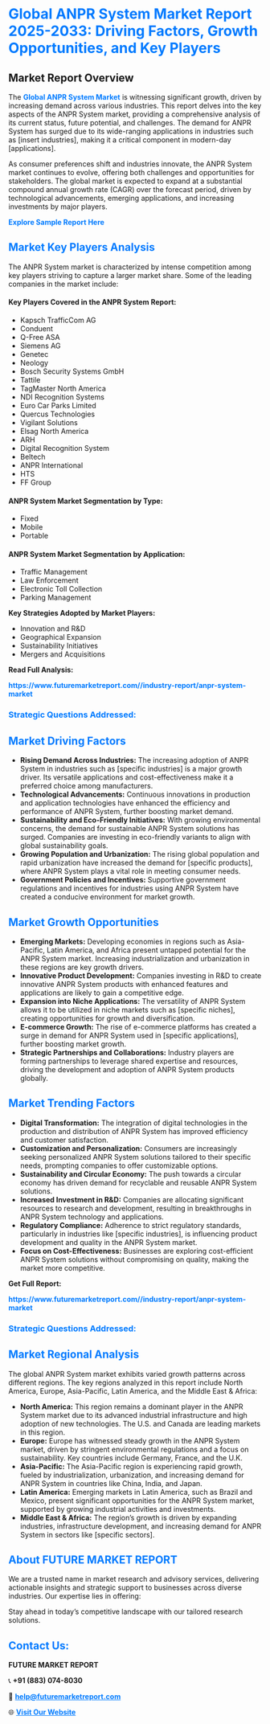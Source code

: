 <h1 style="color: #007BFF;">Global ANPR System Market Report 2025-2033: Driving Factors, Growth Opportunities, and Key Players</h1>

<section id="overview">
<h2>Market Report Overview</h2>
<p>The <a href="https://www.futuremarketreport.com//industry-report/anpr-system-market" style="color: #007BFF; text-decoration: none;"><strong>Global ANPR System Market</strong></a> is witnessing significant growth, driven by increasing demand across various industries. This report delves into the key aspects of the ANPR System market, providing a comprehensive analysis of its current status, future potential, and challenges. The demand for ANPR System has surged due to its wide-ranging applications in industries such as [insert industries], making it a critical component in modern-day [applications].</p>
<p>As consumer preferences shift and industries innovate, the ANPR System market continues to evolve, offering both challenges and opportunities for stakeholders. The global market is expected to expand at a substantial compound annual growth rate (CAGR) over the forecast period, driven by technological advancements, emerging applications, and increasing investments by major players.</p>
</section>

<section id="overview">
<p><a href="https://www.futuremarketreport.com//request-sample/reportId=56488" style="color: #007BFF; text-decoration: none;"><strong>Explore Sample Report Here</strong></a></p>
</section>

<section id="key-players">
<h2 style="color: #007BFF;">Market Key Players Analysis</h2>
<p>The ANPR System market is characterized by intense competition among key players striving to capture a larger market share. Some of the leading companies in the market include:</p>
<h4>Key Players Covered in the ANPR System Report:</h4>
<ul><li>Kapsch TrafficCom AG</li><li>Conduent</li><li>Q-Free ASA</li><li>Siemens AG</li><li>Genetec</li><li>Neology</li><li>Bosch Security Systems GmbH</li><li>Tattile</li><li>TagMaster North America</li><li>NDI Recognition Systems</li><li>Euro Car Parks Limited</li><li>Quercus Technologies</li><li>Vigilant Solutions</li><li>Elsag North America</li><li>ARH</li><li>Digital Recognition System</li><li>Beltech</li><li>ANPR International</li><li>HTS</li><li>FF Group</li></ul>
<h4>ANPR System Market Segmentation by Type:</h4>
<ul><li>Fixed</li><li>Mobile</li><li>Portable</li></ul>

<h4>ANPR System Market Segmentation by Application:</h4>
<ul><li>Traffic Management</li><li>Law Enforcement</li><li>Electronic Toll Collection</li><li>Parking Management</li></ul>
<p><strong>Key Strategies Adopted by Market Players:</strong></p>
<ul>
<li>Innovation and R&D</li>
<li>Geographical Expansion</li>
<li>Sustainability Initiatives</li>
<li>Mergers and Acquisitions</li>
</ul>
</section>

<section>
<p><strong>Read Full Analysis: </strong></p><a href="https://www.futuremarketreport.com//industry-report/anpr-system-market" style="color: #007BFF; text-decoration: none;"><strong>https://www.futuremarketreport.com//industry-report/anpr-system-market</strong></a>
<h3 style="color: #007BFF;">Strategic Questions Addressed:</h3>
</section>

<section id="driving-factors">
<h2 style="color: #007BFF;">Market Driving Factors</h2>
<ul>
<li><strong>Rising Demand Across Industries:</strong> The increasing adoption of ANPR System in industries such as [specific industries] is a major growth driver. Its versatile applications and cost-effectiveness make it a preferred choice among manufacturers.</li>
<li><strong>Technological Advancements:</strong> Continuous innovations in production and application technologies have enhanced the efficiency and performance of ANPR System, further boosting market demand.</li>
<li><strong>Sustainability and Eco-Friendly Initiatives:</strong> With growing environmental concerns, the demand for sustainable ANPR System solutions has surged. Companies are investing in eco-friendly variants to align with global sustainability goals.</li>
<li><strong>Growing Population and Urbanization:</strong> The rising global population and rapid urbanization have increased the demand for [specific products], where ANPR System plays a vital role in meeting consumer needs.</li>
<li><strong>Government Policies and Incentives:</strong> Supportive government regulations and incentives for industries using ANPR System have created a conducive environment for market growth.</li>
</ul>
</section>

<section id="growth-opportunities">
<h2 style="color: #007BFF;">Market Growth Opportunities</h2>
<ul>
<li><strong>Emerging Markets:</strong> Developing economies in regions such as Asia-Pacific, Latin America, and Africa present untapped potential for the ANPR System market. Increasing industrialization and urbanization in these regions are key growth drivers.</li>
<li><strong>Innovative Product Development:</strong> Companies investing in R&D to create innovative ANPR System products with enhanced features and applications are likely to gain a competitive edge.</li>
<li><strong>Expansion into Niche Applications:</strong> The versatility of ANPR System allows it to be utilized in niche markets such as [specific niches], creating opportunities for growth and diversification.</li>
<li><strong>E-commerce Growth:</strong> The rise of e-commerce platforms has created a surge in demand for ANPR System used in [specific applications], further boosting market growth.</li>
<li><strong>Strategic Partnerships and Collaborations:</strong> Industry players are forming partnerships to leverage shared expertise and resources, driving the development and adoption of ANPR System products globally.</li>
</ul>
</section>

<section id="trending-factors">
<h2 style="color: #007BFF;">Market Trending Factors</h2>
<ul>
<li><strong>Digital Transformation:</strong> The integration of digital technologies in the production and distribution of ANPR System has improved efficiency and customer satisfaction.</li>
<li><strong>Customization and Personalization:</strong> Consumers are increasingly seeking personalized ANPR System solutions tailored to their specific needs, prompting companies to offer customizable options.</li>
<li><strong>Sustainability and Circular Economy:</strong> The push towards a circular economy has driven demand for recyclable and reusable ANPR System solutions.</li>
<li><strong>Increased Investment in R&D:</strong> Companies are allocating significant resources to research and development, resulting in breakthroughs in ANPR System technology and applications.</li>
<li><strong>Regulatory Compliance:</strong> Adherence to strict regulatory standards, particularly in industries like [specific industries], is influencing product development and quality in the ANPR System market.</li>
<li><strong>Focus on Cost-Effectiveness:</strong> Businesses are exploring cost-efficient ANPR System solutions without compromising on quality, making the market more competitive.</li>
</ul>
</section>

<section>
<p><strong>Get Full Report: </strong></p><a href="https://www.futuremarketreport.com//industry-report/anpr-system-market" style="color: #007BFF; text-decoration: none;"><strong>https://www.futuremarketreport.com//industry-report/anpr-system-market</strong></a>
<h3 style="color: #007BFF;">Strategic Questions Addressed:</h3>
</section>


<section id="regional-analysis">
<h2 style="color: #007BFF;">Market Regional Analysis</h2>
<p>The global ANPR System market exhibits varied growth patterns across different regions. The key regions analyzed in this report include North America, Europe, Asia-Pacific, Latin America, and the Middle East & Africa:</p>
<ul>
<li><strong>North America:</strong> This region remains a dominant player in the ANPR System market due to its advanced industrial infrastructure and high adoption of new technologies. The U.S. and Canada are leading markets in this region.</li>
<li><strong>Europe:</strong> Europe has witnessed steady growth in the ANPR System market, driven by stringent environmental regulations and a focus on sustainability. Key countries include Germany, France, and the U.K.</li>
<li><strong>Asia-Pacific:</strong> The Asia-Pacific region is experiencing rapid growth, fueled by industrialization, urbanization, and increasing demand for ANPR System in countries like China, India, and Japan.</li>
<li><strong>Latin America:</strong> Emerging markets in Latin America, such as Brazil and Mexico, present significant opportunities for the ANPR System market, supported by growing industrial activities and investments.</li>
<li><strong>Middle East & Africa:</strong> The region’s growth is driven by expanding industries, infrastructure development, and increasing demand for ANPR System in sectors like [specific sectors].</li>
</ul>
</section>

<footer>
<h2 style="color: #007BFF;">About FUTURE MARKET REPORT</h2>
<p>We are a trusted name in market research and advisory services, delivering actionable insights and strategic support to businesses across diverse industries. Our expertise lies in offering:</p>

<p>Stay ahead in today’s competitive landscape with our tailored research solutions.</p>

<h2 style="color: #007BFF;">Contact Us:</h2>
<p><strong>FUTURE MARKET REPORT</strong></p>
<p>📞 <strong>+91 (883) 074-8030</strong></p>
<p>📧 <strong><a href="mailto:help@futuremarketreport.com" style="color: #007BFF;">help@futuremarketreport.com</a></strong></p>
<p>🌐 <strong><a href="https://www.futuremarketreport.com/" style="color: #007BFF;">Visit Our Website</a></strong></p>
</footer>